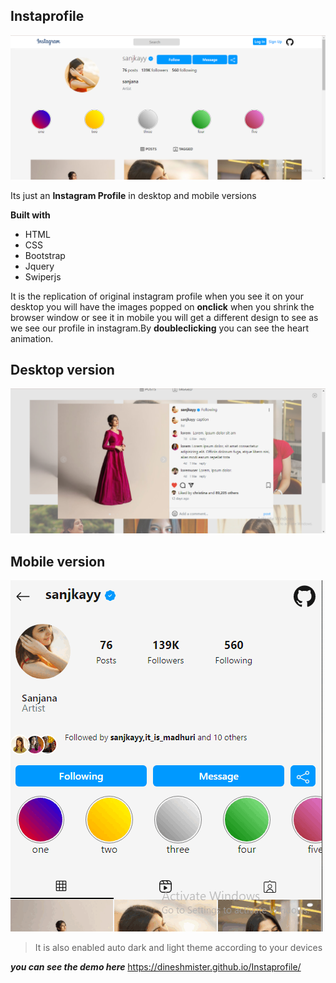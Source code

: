## **Instaprofile**

![instagramweb](./IMG/insta-1.png)

Its just an **Instagram Profile** in desktop and mobile versions

**Built with**
 * HTML
 * CSS
 * Bootstrap
 * Jquery
 * Swiperjs

It is the replication of original instagram profile
when you see it on your desktop you will have the images popped on **onclick** when you shrink the browser window or see it in mobile you will get a different design to see as we see our profile in instagram.By **doubleclicking** you can see the heart animation.

## **Desktop version**
![instaweb](./IMG/insta-5.png)

## **Mobile version**

![instagrammobile](./IMG/insta-mob.gif.gif)

> It is also enabled auto dark and light theme according to your devices

*__you can see the demo here__*
https://dineshmister.github.io/Instaprofile/
